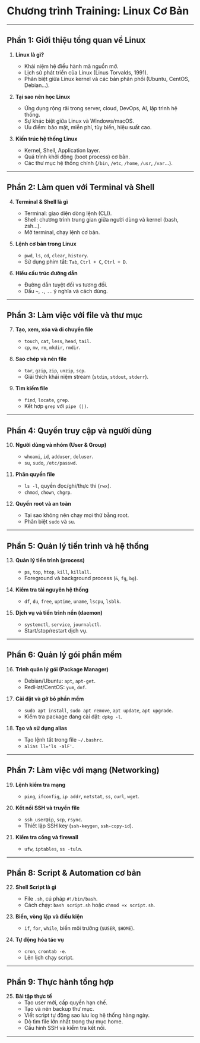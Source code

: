 # Chương trình Training: **Linux Cơ Bản**

---

## Phần 1: Giới thiệu tổng quan về Linux

1. **Linux là gì?**

   - Khái niệm hệ điều hành mã nguồn mở.
   - Lịch sử phát triển của Linux (Linus Torvalds, 1991).
   - Phân biệt giữa Linux kernel và các bản phân phối (Ubuntu, CentOS, Debian...).

2. **Tại sao nên học Linux**

   - Ứng dụng rộng rãi trong server, cloud, DevOps, AI, lập trình hệ thống.
   - Sự khác biệt giữa Linux và Windows/macOS.
   - Ưu điểm: bảo mật, miễn phí, tùy biến, hiệu suất cao.

3. **Kiến trúc hệ thống Linux**
   - Kernel, Shell, Application layer.
   - Quá trình khởi động (boot process) cơ bản.
   - Các thư mục hệ thống chính (`/bin`, `/etc`, `/home`, `/usr`, `/var`...).

---

## Phần 2: Làm quen với Terminal và Shell

4. **Terminal & Shell là gì**

   - Terminal: giao diện dòng lệnh (CLI).
   - Shell: chương trình trung gian giữa người dùng và kernel (bash, zsh...).
   - Mở terminal, chạy lệnh cơ bản.

5. **Lệnh cơ bản trong Linux**

   - `pwd`, `ls`, `cd`, `clear`, `history`.
   - Sử dụng phím tắt: `Tab`, `Ctrl + C`, `Ctrl + D`.

6. **Hiểu cấu trúc đường dẫn**
   - Đường dẫn tuyệt đối vs tương đối.
   - Dấu `~`, `.`, `..` ý nghĩa và cách dùng.

---

## Phần 3: Làm việc với file và thư mục

7. **Tạo, xem, xóa và di chuyển file**

   - `touch`, `cat`, `less`, `head`, `tail`.
   - `cp`, `mv`, `rm`, `mkdir`, `rmdir`.

8. **Sao chép và nén file**

   - `tar`, `gzip`, `zip`, `unzip`, `scp`.
   - Giải thích khái niệm stream (`stdin`, `stdout`, `stderr`).

9. **Tìm kiếm file**
   - `find`, `locate`, `grep`.
   - Kết hợp `grep` với `pipe (|)`.

---

## Phần 4: Quyền truy cập và người dùng

10. **Người dùng và nhóm (User & Group)**

    - `whoami`, `id`, `adduser`, `deluser`.
    - `su`, `sudo`, `/etc/passwd`.

11. **Phân quyền file**

    - `ls -l`, quyền đọc/ghi/thực thi (`rwx`).
    - `chmod`, `chown`, `chgrp`.

12. **Quyền root và an toàn**
    - Tại sao không nên chạy mọi thứ bằng root.
    - Phân biệt `sudo` và `su`.

---

## Phần 5: Quản lý tiến trình và hệ thống

13. **Quản lý tiến trình (process)**

    - `ps`, `top`, `htop`, `kill`, `killall`.
    - Foreground và background process (`&`, `fg`, `bg`).

14. **Kiểm tra tài nguyên hệ thống**

    - `df`, `du`, `free`, `uptime`, `uname`, `lscpu`, `lsblk`.

15. **Dịch vụ và tiến trình nền (daemon)**
    - `systemctl`, `service`, `journalctl`.
    - Start/stop/restart dịch vụ.

---

## Phần 6: Quản lý gói phần mềm

16. **Trình quản lý gói (Package Manager)**

    - Debian/Ubuntu: `apt`, `apt-get`.
    - RedHat/CentOS: `yum`, `dnf`.

17. **Cài đặt và gỡ bỏ phần mềm**

    - `sudo apt install`, `sudo apt remove`, `apt update`, `apt upgrade`.
    - Kiểm tra package đang cài đặt: `dpkg -l`.

18. **Tạo và sử dụng alias**
    - Tạo lệnh tắt trong file `~/.bashrc`.
    - `alias ll='ls -alF'`.

---

## Phần 7: Làm việc với mạng (Networking)

19. **Lệnh kiểm tra mạng**

    - `ping`, `ifconfig`, `ip addr`, `netstat`, `ss`, `curl`, `wget`.

20. **Kết nối SSH và truyền file**

    - `ssh user@ip`, `scp`, `rsync`.
    - Thiết lập SSH key (`ssh-keygen`, `ssh-copy-id`).

21. **Kiểm tra cổng và firewall**
    - `ufw`, `iptables`, `ss -tuln`.

---

## Phần 8: Script & Automation cơ bản

22. **Shell Script là gì**

    - File `.sh`, cú pháp `#!/bin/bash`.
    - Cách chạy: `bash script.sh` hoặc `chmod +x script.sh`.

23. **Biến, vòng lặp và điều kiện**

    - `if`, `for`, `while`, biến môi trường (`$USER`, `$HOME`).

24. **Tự động hóa tác vụ**
    - `cron`, `crontab -e`.
    - Lên lịch chạy script.

---

## Phần 9: Thực hành tổng hợp

25. **Bài tập thực tế**
    - Tạo user mới, cấp quyền hạn chế.
    - Tạo và nén backup thư mục.
    - Viết script tự động sao lưu log hệ thống hàng ngày.
    - Dò tìm file lớn nhất trong thư mục home.
    - Cấu hình SSH và kiểm tra kết nối.

---
